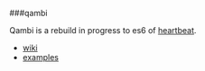 ###qambi

Qambi is a rebuild in progress to es6 of [heartbeat](https://abudaan.github.io/heartbeat).

- [wiki](https://github.com/abudaan/qambi/wiki)
- [examples](https://abudaan.github.io/qambi/examples/index.html)
